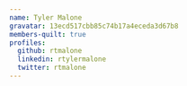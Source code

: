 ```yaml
---
name: Tyler Malone
gravatar: 13ecd517cbb85c74b17a4eceda3d67b8
members-quilt: true
profiles:
  github: rtmalone
  linkedin: rtylermalone
  twitter: rtmalone
---
```

